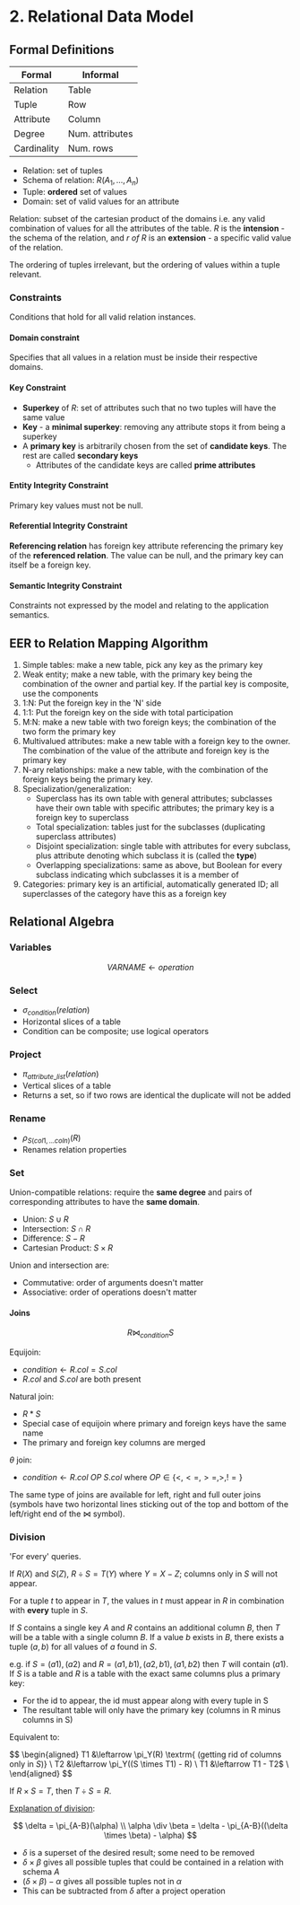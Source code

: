 # 2. Relational Data Model

## Formal Definitions

| Formal      | Informal        |
|-------------|-----------------|
| Relation    | Table           |
| Tuple       | Row             |
| Attribute   | Column          |
| Degree      | Num. attributes |
| Cardinality | Num. rows       |

- Relation: set of tuples
- Schema of relation: $R(A_1, ..., A_n)$
- Tuple: **ordered** set of values
- Domain: set of valid values for an attribute

Relation: subset of the cartesian product of the domains i.e. any valid combination of values for all the attributes of the table. $R$ is the **intension** - the schema of the relation, and $r\ of\ R$ is an **extension** - a specific valid value of the relation.

The ordering of tuples irrelevant, but the ordering of values within a tuple relevant.

### Constraints

Conditions that hold for all valid relation instances.

#### Domain constraint

Specifies that all values in a relation must be inside their respective domains.

#### Key Constraint

- **Superkey** of $R$: set of attributes such that no two tuples will have the same value
- **Key** - a **minimal superkey**: removing any attribute stops it from being a superkey
- A **primary key** is arbitrarily chosen from the set of **candidate keys**. The rest are called **secondary keys**
  - Attributes of the candidate keys are called **prime attributes**

#### Entity Integrity Constraint

Primary key values must not be null.

#### Referential Integrity Constraint

**Referencing relation** has foreign key attribute referencing the primary key of the **referenced relation**. The value can be null, and the primary key can itself be a foreign key.

#### Semantic Integrity Constraint

Constraints not expressed by the model and relating to the application semantics.

## EER to Relation Mapping Algorithm

1. Simple tables: make a new table, pick any key as the primary key
2. Weak entity; make a new table, with the primary key being the combination of the owner and partial key. If the partial key is composite, use the components
3. 1:N: Put the foreign key in the 'N' side
4. 1:1: Put the foreign key on the side with total participation
5. M:N: make a new table with two foreign keys; the combination of the two form the primary key
6. Multivalued attributes: make a new table with a foreign key to the owner. The combination of the value of the attribute and foreign key is the primary key
7. N-ary relationships: make a new table, with the combination of the foreign keys being the primary key.
8. Specialization/generalization:
   - Superclass has its own table with general attributes; subclasses have their own table with specific attributes; the primary key is a foreign key to superclass
   - Total specialization: tables just for the subclasses (duplicating superclass attributes)
   - Disjoint specialization: single table with attributes for every subclass, plus attribute denoting which subclass it is (called the **type**)
   - Overlapping specializations: same as above, but Boolean for every subclass indicating which subclasses it is a member of
9. Categories: primary key is an artificial, automatically generated ID; all superclasses of the category have this as a foreign key

## Relational Algebra

### Variables

$$
VARNAME \leftarrow operation
$$

### Select

- $\sigma_{condition}(relation)$
- Horizontal slices of a table
- Condition can be composite; use logical operators

### Project

- $\pi_{attribute\_list}(relation)$
- Vertical slices of a table
- Returns a set, so if two rows are identical the duplicate will not be added

### Rename

- $\rho_{S(col1, ... coln)}(R)$
- Renames relation properties

### Set

Union-compatible relations: require the **same degree** and pairs of corresponding attributes to have the **same domain**.

- Union: $S \cup R$
- Intersection: $S \cap R$
- Difference: $S - R$
- Cartesian Product: $S \times R$

Union and intersection are:

- Commutative: order of arguments doesn't matter
- Associative: order of operations doesn't matter

#### Joins

$$
R \Join_{condition} S
$$

Equijoin:

- $condition \leftarrow R.col = S.col$
- $R.col$ and $S.col$ are both present

Natural join:

- $R * S$
- Special case of equijoin where primary and foreign keys have the same name
- The primary and foreign key columns are merged

$\theta$ join:

- $condition \leftarrow R.col\ OP\ S.col$ where  $OP\in\{<, <=, >=, >, !=\}$

The same type of joins are available for left, right and full outer joins (symbols have two horizontal lines sticking out of the top and bottom of the left/right end of the $\Join$ symbol).

### Division

'For every' queries.

If $R(X)$ and $S(Z)$, $R \div S = T(Y)$ where $Y = X − Z$; columns only in $S$ will not appear.

For a tuple $t$ to appear in $T$, the values in $t$ must appear in $R$ in combination with **every** tuple in $S$.

If $S$ contains a single key $A$ and $R$ contains an additional column $B$, then $T$ will be a table with a single column $B$. If a value $b$ exists in $B$, there exists a tuple $(a, b)$ for all values of $a$ found in $S$.

e.g. if $S = {(a1), (a2)}$ and $R={(a1, b1), (a2, b1), (a1, b2)}$ then $T$ will contain ${(a1)}$.
If $S$ is a table and $R$ is a table with the exact same columns plus a primary key:

- For the id to appear, the id must appear along with every tuple in S
- The resultant table will only have the primary key (columns in R minus columns in S)

Equivalent to:

$$
\begin{aligned}
T1 &\leftarrow \pi_Y(R) \textrm{ (getting rid of columns only in $S$)} \\
T2 &\leftarrow \pi_Y((S \times T1) - R) \\
T1 &\leftarrow T1 - T2$ \\
\end{aligned}
$$

If $R \times S = T$, then $T \div S = R$.

[Explanation of division](https://www2.cs.arizona.edu/~mccann/research/divpresentation.pdf):

$$
\delta = \pi_{A-B}(\alpha) \\
\alpha \div \beta = \delta - \pi_{A-B}((\delta \times \beta) - \alpha)
$$

- $\delta$ is a superset of the desired result; some need to be removed
- $\delta \times \beta$ gives all possible tuples that could be contained in a relation with schema $A$
- $(\delta \times \beta) - \alpha$ gives all possible tuples not in $\alpha$
- This can be subtracted from $\delta$ after a project operation

